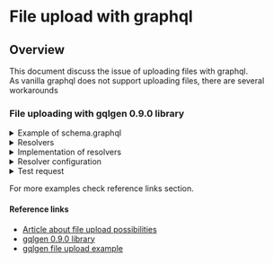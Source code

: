 # File upload with graphql

## Overview

This document discuss the issue of uploading files with graphql. \
As vanilla graphql does not support uploading files, there are several workarounds

### File uploading with gqlgen 0.9.0 library
<details>
<summary>Example of schema.graphql</summary>
<p>

```graphql
#"The `Upload` scalar type represents a multipart file upload."
scalar Upload

#"The `File` type, represents the response of uploading a file."
type File {
    id: Int!
    name: String!
    content: String!
}

#"The `UploadFile` type, represents the request for uploading a file with certain payload."
input UploadFile {
    id: Int!
    file: Upload!
}

#"The `Query` type, represents all of the entry points into our object graph."
type Query {
    empty: String!
}

#"The `Mutation` type, represents all updates we can make to our data."
type Mutation {
    singleUpload(file: Upload!): File!
    singleUploadWithPayload(req: UploadFile!): File!
    multipleUpload(files: [Upload!]!): [File!]!
    multipleUploadWithPayload(req: [UploadFile!]!): [File!]!
}
```
</p>
</details>
<details>
<summary>Resolvers</summary>
<p>

```graphql

type Resolver struct{}

func (r *Resolver) Mutation() MutationResolver {
	return &mutationResolver{r}
}
func (r *Resolver) Query() QueryResolver {
	return &queryResolver{r}
}
//func (r *Resolver) Video() VideoResolver {
//	return &videoResolver{r}
//}

type mutationResolver struct{ *Resolver }

func (r *mutationResolver) SingleUpload(ctx context.Context, file graphql.Upload) (*File, error) {
	return r.SingleUpload(ctx, file)
}
func (r *mutationResolver) SingleUploadWithPayload(ctx context.Context, req UploadFile) (*File, error) {
	return r.SingleUploadWithPayload(ctx, req)
}
func (r *mutationResolver) MultipleUpload(ctx context.Context, files []*graphql.Upload) ([]*File, error) {
	return r.MultipleUpload(ctx, files)
}
func (r *mutationResolver) MultipleUploadWithPayload(ctx context.Context, req []*UploadFile) ([]*File, error) {
	return r.MultipleUploadWithPayload(ctx, req)
}

type queryResolver struct{ *Resolver }

func (r *queryResolver) Empty(ctx context.Context) (string, error) {
	return r.Empty(ctx)
}
```
</p>
</details>
<details>
<summary>Implementation of resolvers</summary>
<p>

```go
func getResolver() *go_graphql_demo.Stub {
	resolver := &go_graphql_demo.Stub{}

	resolver.MutationResolver.SingleUpload = func(ctx context.Context, file graphql.Upload) (*go_graphql_demo.File, error) {
		content, err := ioutil.ReadAll(file.File)
		if err != nil {
			return nil, err
		}
		return &go_graphql_demo.File{
			ID:      1,
			Name:    file.Filename,
			Content: string(content),
		}, nil
	}
	resolver.MutationResolver.SingleUploadWithPayload = func(ctx context.Context, req go_graphql_demo.UploadFile) (*go_graphql_demo.File, error) {
		content, err := ioutil.ReadAll(req.File.File)
		if err != nil {
			return nil, err
		}
		return &go_graphql_demo.File{
			ID:      1,
			Name:    req.File.Filename,
			Content: string(content),
		}, nil
	}
	resolver.MutationResolver.MultipleUpload = func(ctx context.Context, files []*graphql.Upload) ([]*go_graphql_demo.File, error) {
		if len(files) == 0 {
			return nil, errors.New("empty list")
		}
		var resp []*go_graphql_demo.File
		for i := range files {
			content, err := ioutil.ReadAll(files[i].File)
			if err != nil {
				return []*go_graphql_demo.File{}, err
			}
			resp = append(resp, &go_graphql_demo.File{
				ID:      i + 1,
				Name:    files[i].Filename,
				Content: string(content),
			})
		}
		return resp, nil
	}
	resolver.MutationResolver.MultipleUploadWithPayload = func(ctx context.Context, req []*go_graphql_demo.UploadFile) ([]*go_graphql_demo.File, error) {
		if len(req) == 0 {
			return nil, errors.New("empty list")
		}
		var resp []*go_graphql_demo.File
		for i := range req {
			content, err := ioutil.ReadAll(req[i].File.File)
			if err != nil {
				return []*go_graphql_demo.File{}, err
			}
			resp = append(resp, &go_graphql_demo.File{
				ID:      i + 1,
				Name:    req[i].File.Filename,
				Content: string(content),
			})
		}
		return resp, nil
	}
	return resolver
}
```


</p>
</details>

<details>
<summary> Resolver configuration </summary>
<p>

To make your server recognise that resolver, attach it inside main function. \
You can also set some parameters like `UploadMaxMemory` or `UploadMaxSize`.

```go
resolver := getResolver()
exec := fileupload.NewExecutableSchema(fileupload.Config{Resolvers: resolver})

var mb int64 = 1 << 20
uploadMaxMemory := handler.UploadMaxMemory(32 * mb)
uploadMaxSize := handler.UploadMaxSize(50 * mb)

http.Handle("/query", handler.GraphQL(exec, uploadMaxMemory, uploadMaxSize))
```

</p>
</details>

<details>
<summary> Test request </summary>
<p>

The curl request accepts a `FILEPATH` variable with the path to file which you want to send with the request
```bash
curl localhost:8087/query \
  -F operations='{ "query": "mutation ($file: Upload!) { singleUpload(file: $file) { id, name, content } }", "variables": { "file": null } }' \
  -F map='{ "0": ["variables.file"] }' \
  -F 0=@${FILEPATH}

```

</p>
</details>

For more examples check reference links section.

#### Reference links

- [Article about file upload possibilities](https://medium.freecodecamp.org/how-to-manage-file-uploads-in-graphql-mutations-using-apollo-graphene-b48ed6a6498c)
- [gqlgen 0.9.0 library](https://github.com/99designs/gqlgen/tree/v0.9.0)
- [gqlgen file upload example](https://github.com/99designs/gqlgen/tree/v0.9.0/example/fileupload)